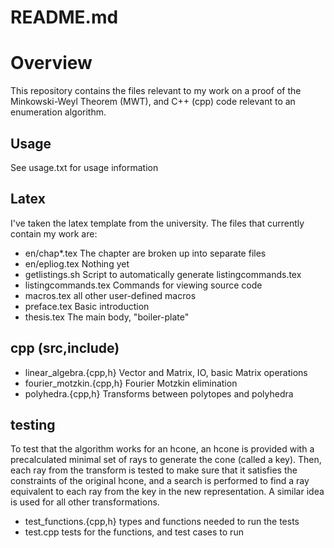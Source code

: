 # README.md

# Overview
This repository contains the files relevant to my work on a proof of the
Minkowski-Weyl Theorem (MWT), and C++ (cpp) code relevant to an enumeration
algorithm.

## Usage
See usage.txt for usage information

## Latex
I've taken the latex template from the university.  The files that currently
contain my work are:
* en/chap\*.tex        The chapter are broken up into separate files
* en/epliog.tex       Nothing yet 
* getlistings.sh      Script to automatically generate listingcommands.tex
* listingcommands.tex Commands for viewing source code
* macros.tex          all other user-defined macros
* preface.tex         Basic introduction
* thesis.tex          The main body, "boiler-plate"

## cpp (src,include)
* linear_algebra.{cpp,h}    Vector and Matrix, IO, basic Matrix operations
* fourier_motzkin.{cpp,h}   Fourier Motzkin elimination
* polyhedra.{cpp,h}         Transforms between polytopes and polyhedra

## testing
To test that the algorithm works for an hcone, an hcone is provided with a
precalculated minimal set of rays to generate the cone (called a key).  Then,
each ray from the transform is tested to make sure that it satisfies the
constraints of the original hcone, and a search is performed to find a ray
equivalent to each ray from the key in the new representation.  A similar idea
is used for all other transformations.
* test_functions.{cpp,h} types and functions needed to run the tests
* test.cpp               tests for the functions, and test cases to run

